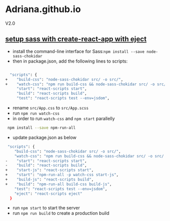 # Adriana.github.io

V2.0

## [setup sass with create-react-app with eject](https://github.com/facebook/create-react-app/blob/master/packages/react-scripts/template/README.md#adding-a-css-preprocessor-sass-less-etc)

- install the command-line interface for Sass:`npm install --save node-sass-chokidar`
- then in package.json, add the following lines to scripts:

```bash

  "scripts": {
+    "build-css": "node-sass-chokidar src/ -o src/",
+    "watch-css": "npm run build-css && node-sass-chokidar src/ -o src/ --watch --recursive",
     "start": "react-scripts start",
     "build": "react-scripts build",
     "test": "react-scripts test --env=jsdom",

```

- rename `src/App.css` to `src/App.scss`
- run `npm run watch-css`
- in order to run `watch-css` and `npm start` parallelly

 ```bash
  npm install --save npm-run-all
 ```

- update package.json as below

 ```bash
  "scripts": {
     "build-css": "node-sass-chokidar src/ -o src/",
     "watch-css": "npm run build-css && node-sass-chokidar src/ -o src/ --watch --recursive",
-    "start": "react-scripts start",
-    "build": "react-scripts build",
+    "start-js": "react-scripts start",
+    "start": "npm-run-all -p watch-css start-js",
+    "build-js": "react-scripts build",
+    "build": "npm-run-all build-css build-js",
     "test": "react-scripts test --env=jsdom",
     "eject": "react-scripts eject"
   }
 ```

- run `npm start` to start the server
- run `npm run build` to create a production build